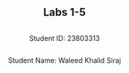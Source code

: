 <div style="display: flex; flex-direction: column; justify-content: center; align-items: center; height: 100vh;">

  <h2>Labs 1-5</h2>
  
  <p>Student ID: 23803313</p>
  <p>Student Name: Waleed Khalid Siraj</p>

</div>

# Lab 1

## AWS Account and Log in

### [1] Log into an IAM user account created for you on AWS

First, I went to [AWS Console](https://489389878001.signin.aws.amazon.com/console) and logged in with my student email as username and the password provided.

### [2] Search and open Identity Access Management

1. Clicked on my profile on the top right.
2. Went to **Security Credentials**.
3. Scrolled down to find the **Access Keys** section and clicked on **Create access key**.
4. Selected **CLI**.
   ![Screenshot 2024-08-02 203545](https://github.com/user-attachments/assets/a67ed185-d7b2-4970-997a-699c7127e113)

6. Set the description tag.
7. Clicked on **Create access key**.
   - A confirmation screen popped up confirming that the access key is created.
     ![Screenshot 2024-08-02 203925](https://github.com/user-attachments/assets/765ca5d6-ddd1-416c-9348-e79a4750eeab)

8. Made a note of the ID and password or downloaded the CSV file containing the ID and password.

## Set up recent Linux OSes

1. **Download and install VMware for Windows.**
2. **Download Kali Linux for VMware and extract the 7z file.**
3. **Open VMware:**
   - Click on **File** on the top right and select **Open**.
   - Find the VMX file for Kali Linux in the extracted directory.
     ![Screenshot 2024-08-02 204513](https://github.com/user-attachments/assets/3fb96208-005a-461f-8940-8272ac592ff0)

4. **Edit Virtual Machine Settings:**
   - Set memory to 8GB, 4 processor cores, 30GB hard disk, and NAT network.
5. **Power on the virtual machine.**
6. **Log into Kali Linux with the default ID and password.**

## Install Linux Packages

### [1] Install Python 3.8.x

1. Open terminal and update packages:
   - "sudo apt update"
     - **`sudo`**: Executes the command as a superuser.
     - **`apt`**: Advanced Package Tool, used for handling package management in Debian-based distributions.
     - **`update`**: Fetches the package lists from the repositories and updates them to get information on the newest versions of packages and their dependencies.
   - "sudo apt -y upgrade"
     - **`-y`**: Assumes "yes" as the answer to all prompts and runs non-interactively.
    ![image](https://github.com/user-attachments/assets/d27e790a-a68e-4c5e-9dfb-e74cbc5b3165)

2. Check Python version and install pip:
   - "python3.8 --version"
     - **`python3.8`**: Specifies the Python 3.8 version.
     - **`--version`**: Displays the version of the installed Python.
   - "sudo apt install python3-pip"
     - **`install`**: Installs the specified package.
     - **`python3-pip`**: Pip is the package installer for Python.
       ![Screenshot 2024-08-02 215157](https://github.com/user-attachments/assets/bc9ac7be-8b8f-46d1-ad1b-c75edbce2f6a)


### [2] Install awscli

1. Install AWS CLI:
   - "sudo apt install awscli"
     - **`awscli`**: AWS Command Line Interface, a unified tool to manage AWS services.
2. Upgrade AWS CLI:
   - "pip3 install awscli --upgrade"
     - **`pip3`**: Pip for Python 3, used to install Python packages.
     - **`install`**: Installs the specified package.
     - **`awscli`**: AWS Command Line Interface package.
     - **`--upgrade`**: Upgrades the package to the latest version.
       ![image](https://github.com/user-attachments/assets/2a36e5ba-13ec-4b83-a50d-ad4a38bf6058)


### [3] Configure AWS

1. Configure AWS CLI:
   - "aws configure"
     - **`configure`**: Starts the AWS configuration process.
   - Enter Access Key ID: "AKIAXD4PI5LY6VWGSI4M"
   - Enter Secret Access Key.
   - Default region name: "ap-northeast-3" (as per student ID range).
   - Default output format: "json".
     ![image](https://github.com/user-attachments/assets/2fac505e-644f-49f8-ae4f-e6616dc18837)


### [4] Install boto3

1. Install boto3:
   - "pip3 install boto3"
     - **`boto3`**: The Amazon Web Services (AWS) SDK for Python, which allows Python developers to write software that makes use of Amazon services like S3 and EC2.

## Test the Installed Environment

### [1] Test the AWS environment

1. Test the AWS environment by listing regions:
   - "aws ec2 describe-regions --output table"
     - **`aws ec2`**: Command to interact with the EC2 service.
     - **`describe-regions`**: Describes the regions that are available to you.
     - **`--output table`**: Specifies that the output should be formatted as a table.
   - The output is a table.
     ![image](https://github.com/user-attachments/assets/5871561f-d577-4389-942c-025cc694079e)


### [2] Test the Python environment

1. Test if Python works by extracting the same table in JSON format:
   - "import boto3"
     - **`import boto3`**: Imports the boto3 library.
   - "ec2 = boto3.client('ec2')"
     - **`boto3.client('ec2')`**: Creates a low-level client representing Amazon EC2.
   - "response = ec2.describe_regions()"
     - **`ec2.describe_regions()`**: Calls the describe_regions method to get a list of regions.
   - "print(response)"
     - **`print(response)`**: Prints the response.
       ![image](https://github.com/user-attachments/assets/9c8fa783-89fe-4e3e-a721-8f2cf731033a)


### [3] Write a Python script

1. **Create a folder on the Desktop named `cloud-lab`.**
2. **Create an empty file and name it `lab1.py`.**
3. **Open the file and add the following Python script, then save:**
      - ![image](https://github.com/user-attachments/assets/be11cd02-2b57-4e64-8f82-b2b65c9a1e4f)

     - **`import boto3`**: Imports the boto3 library.
     - **`import pandas as pd`**: Imports the pandas library and aliases it as pd.
     - **`from tabulate import tabulate`**: Imports the tabulate function from the tabulate module.
     - **`boto3.client('ec2')`**: Creates a low-level client representing Amazon EC2.
     - **`response = ec2.describe_regions()`**: Calls the describe_regions method to get a list of regions.
     - **`regions = response['Regions']`**: Extracts the 'Regions' data from the response.
     - **`pd.DataFrame(regions, columns=['Endpoint', 'RegionName'])`**: Converts the data into a pandas DataFrame.
     - **`print(tabulate(df, headers='keys', tablefmt='psql'))`**: Prints the DataFrame in a table format using tabulate.
4. **Navigate to the folder using the terminal:**
   - "cd /home/kali/Desktop/cloud-lab/"
     - **`cd`**: Change directory command.
     - **`/home/kali/Desktop/cloud-lab/`**: Path to the cloud-lab folder.
5. **Make the file executable:**
   - "chmod +x lab1.py"
     - **`chmod +x`**: Changes the file mode to make it executable.
     - **`lab1.py`**: The file to be made executable.
6. **Execute the Python script:**
   - "python3 lab1.py"
     - **`python3`**: Specifies the Python 3 interpreter.
     - **`lab1.py`**: The Python script to be executed.
    ![image](https://github.com/user-attachments/assets/d14a0ce4-bb70-4c8e-bba7-68a0ca759304)


<div style="page-break-after: always;"></div>

# Lab 2: Creating an EC2 Instance with AWS CLI and Boto3
### Summary
In this lab, we created an EC2 instance on AWS using both the AWS CLI and Python's Boto3 SDK. The objective was to automate the setup of a secure and accessible virtual machine for development purposes. Key tasks included setting up security rules, generating secure access keys, launching the instance, and configuring Docker to run a simple web server. Each step ensures that the environment is secure, accessible, and functional for cloud-based development and testing.

## EC2 Instance Setup Using AWS CLI

### [1] Create a Security Group
We create a security group using:
```
aws ec2 create-security-group --group-name 23803313-sg --description "security group for development environment"
```
- '--group-name': Specifies the name of the security group
- '--description': Describes the purpose of the security group. This security group acts as a virtual firewall to control inbound and outbound traffic for our EC2 instances. The output provides the security group ID, which we need for subsequent steps.

![image](https://github.com/user-attachments/assets/09a2b62f-df3c-47fa-8ea4-2f85e5ccc530)
Security groups act as virtual firewalls that control traffic to instances. This is essential for defining which types of connections are allowed.

### [2] Authorize Inbound SSH Traffic
Next, we authorize SSH access to the EC2 instance by modifying the security group with:

```
aws ec2 authorize-security-group-ingress --group-name 23803313-sg --protocol tcp --port 22 --cidr 0.0.0.0/0
```
- '--protocol tcp --port 22': Specifies TCP as the protocol and opens port 22 for SSH access.
- '--cidr 0.0.0.0/0': Allows access from any IP address. This configuration allows secure remote SSH connections to the EC2 instance.

![image](https://github.com/user-attachments/assets/27d744f1-e297-4336-afbb-da10c11bb7e6)

### [3] Create a Key Pair and Set Permissions
To securely connect to our EC2 instance, we create a key pair using:

```
aws ec2 create-key-pair --key-name 23803313-key --query 'KeyMaterial' --output text > 23803313-key.pem
```

- '--key-name': Specifies the name of the key pair.
- '--query 'KeyMaterial' --output text > 23803313-key.pem': Extracts the key material and saves it to a .pem file. The private key is essential for SSH access, and we secure the key with:

```
chmod 400 23803313-key.pem
```
This restricts the file permissions to read-only for the owner, enhancing security.

![image](https://github.com/user-attachments/assets/f203ae30-0fc6-4ea0-ac07-72b9b908a1bc)

### [4] Launch the EC2 Instance
Using the AMI ID corresponding to our region, we launch an instance with:

```
 aws ec2 run-instances --image-id ami-0a70c5266db4a6202 --security-group-ids 23803313-sg --count 1 --instance-type t2.micro --key-name 23803313-key --query 'Instances[0].InstanceId'

 ```
Instace created i-0dcfef96ec413ecca
![image](https://github.com/user-attachments/assets/3aec8350-8576-4ef9-b344-9f664f8fde70)

- '--image-id': Specifies the AMI ID for the Osaka region (ami-0a70c5266db4a6202).
- '--security-group-ids': Associates the instance with the previously created security group.
- '--instance-type t2.micro': Uses a cost-effective instance type suitable for development environments. The command outputs the instance ID upon successful creation.

### [5] Tag the Instance
To identify the instance easily, we add a tag:
 ```
  aws ec2 create-tags --resources i-0dcfef96ec413ecca --tags Key=Name,Value=23803313-vm1
 ```
![image](https://github.com/user-attachments/assets/50613443-6ef9-4d86-a60f-36324e391364)
- '--resources': Specifies the instance ID.
- '--tags Key=Name,Value=23803313-vm1': Adds a descriptive tag to the instance. This helps in managing and identifying instances in the AWS console.

### [6] Retrieve the Public IP Address
To connect to our instance, we need its public IP address, obtained via:

```
aws ec2 describe-instances --instance-ids i-0dcfef96ec413ecca --query 'Reservations[0].Instances[0].PublicIpAddress'
```
This command queries the instance details and extracts the public IP, 13.208.91.27.

![image](https://github.com/user-attachments/assets/f3ffee53-faed-44a1-a36d-326a7f9d6c29)

### [7] Connect to the Instance via SSH
Finally, we connect to the instance using SSH:
```
ssh -i 23803313-key.pem ubuntu@13.208.91.27"
```
![image](https://github.com/user-attachments/assets/42851d5a-8d3b-4e82-a78e-f5dbe1b79c42)
The SSH command uses the private key and the instance’s public IP address to establish a secure shell session.

### [8] List the Instance in AWS Console
After completing the above steps, the instance can be managed via the AWS console.
![image](https://github.com/user-attachments/assets/2d83568f-3fc4-47e6-9789-eb175386806d)

## EC2 Instance Setup Using Python Boto3
Using Python's Boto3, we automated the same steps programmatically, allowing for greater flexibility and integration into larger automation workflows. The Python script covered creating security groups, setting up key pairs, launching instances, and configuring access, similar to the AWS CLI approach but in a more scriptable format.

```
import boto3
import os
import subprocess
import time

# Initialize the EC2 client
ec2 = boto3.client('ec2')

# Step 1: Create a security group
security_group = ec2.create_security_group(
    Description='security group for development environment',
    GroupName='23803313-sg-boto3',
)
print(f"Security Group Created: {security_group['GroupId']}")

# Step 2: Authorize inbound traffic for SSH
ec2.authorize_security_group_ingress(
    GroupName='23803313-sg-boto3',
    IpPermissions=[
        {
            'IpProtocol': 'tcp',
            'FromPort': 22,
            'ToPort': 22,
            'IpRanges': [{'CidrIp': '0.0.0.0/0'}]
        }
    ]
)
print(f"Inbound SSH traffic authorized for {security_group['GroupId']}")

# Step 3: Create a key pair
key_pair_name = '23803313-boto3-key'
key_pair = ec2.create_key_pair(KeyName=key_pair_name)
key_file_path = f'{key_pair_name}.pem'
with open(key_file_path, 'w') as file:
    file.write(key_pair['KeyMaterial'])

# Change the file permission to chmod 400
os.chmod(key_file_path, 0o400)
print(f'Key pair created, saved to {key_file_path}, and permissions set to 400')

# Step 4: Create the instance
instance = ec2.run_instances(
    ImageId="ami-0a70c5266db4a6202",
    SecurityGroupIds=[security_group['GroupId']],  # Use a list here
    InstanceType='t2.micro',
    KeyName=key_pair_name,
    MinCount=1,
    MaxCount=1
)

instance_id = instance['Instances'][0]['InstanceId']
print(f'EC2 Instance Created: {instance_id}')

# Step 5: Add a tag to your instance
ec2.create_tags(
    Resources=[instance_id],
    Tags=[{'Key': 'Name', 'Value': '23803313-vm2'}]
)
print(f'Tag added to instance {instance_id}')



# Step 6: Get the public IP address
response = ec2.describe_instances(InstanceIds=[instance_id])
public_ip = response['Reservations'][0]['Instances'][0]['PublicIpAddress']
print(f'Public IP Address of the instance: {public_ip}')

print('Waiting for the instance to initialize...')
time.sleep(240)

# Step 7: Connect to the instance via SSH
ssh_command = f"ssh -i {key_file_path} ubuntu@{public_ip}"
print(f'Connecting to the instance via SSH: {ssh_command}')
try:
    subprocess.run(ssh_command, shell=True, check=True)
except subprocess.CalledProcessError as e:
    print(f"Failed to connect to the instance: {e}")
```
![image](https://github.com/user-attachments/assets/653b635c-203d-4166-af9c-633b7b47351a)
![image](https://github.com/user-attachments/assets/95724b9d-86ea-4326-897b-6f2e5805bf3b)

## Use Docker Inside a Linux OS
Docker allows for containerized applications, making it easier to deploy and manage applications consistently.
To demonstrate Docker, we installed it on the EC2 instance and ran a simple HTTP server
### [1] Install Docker
```
sudo apt install docker.io -y
```
![image](https://github.com/user-attachments/assets/e0813438-36c5-40ab-bc77-8e4c7dcba9d0)
This command installs Docker on the instance, enabling container management.

### [2] Start and Enable Docker
```
sudo systemctl start docker
sudo systemctl enable docker
docker --version
```
Starting Docker ensures the service runs immediately, and enabling it makes Docker start automatically on boot. Then we verify the Docker installation by checking its version.

![image](https://github.com/user-attachments/assets/93a5c2f0-a8aa-468a-b638-b7f874f4a53f)

### [4] Build and Run an HTTPD Container

Create a directory called html, then create an index.html file inside with:

```
  <html>
    <head> </head>
    <body>
      <p>Hello World!</p>
    </body>
  </html>
```
Create a Dockerfile outside the html directory:
```
FROM httpd:2.4
COPY ./html/ /usr/local/apache2/htdocs/
```
The server was then accessed via the instance’s IP, demonstrating how Docker simplifies the deployment of applications on cloud instances.

Build a docker image

```
docker build -t my-apache2 .
```
![image](https://github.com/user-attachments/assets/331a755a-35f8-40be-bde6-6cf97188b517)

Run the container

```
docker run -p 80:80 -dit --name my-app my-apache2
```
![image](https://github.com/user-attachments/assets/47f797bc-af2b-41ae-bae0-539f87aef712)

Visit http://localhost to confirm the "Hello World!" message displays.

![image](https://github.com/user-attachments/assets/8549d00a-5cb6-4ff4-a51c-4b4114f3902e)

### [5] Other docker commands

To check running containers

```
docker ps -a
```
To stop and remove the container

```
docker stop my-app
docker rm my-app
```
![image](https://github.com/user-attachments/assets/a9d48537-6705-465b-8cbe-f3f54ea79a98)


<div style="page-break-after: always;"></div>


# Lab 3: Cloud Storage with S3 and DynamoDB

## Summary

In this lab, I set up a personal cloud storage application using AWS services. The main objectives were to create and configure S3 buckets, work with DynamoDB for storing file metadata, and restore files from the cloud back to a local environment. By the end of this lab, I successfully scanned a directory, uploaded files to an S3 bucket, stored metadata in DynamoDB, and restored the files to a local directory.

## Program Step
### [1] Preparation

I started by preparing the environment:

1. Downloaded the Python code `cloudstorage.py` from the [src](https://github.com/zhangzhics/CITS5503_Sem2/blob/master/Labs/src/cloudstorage.py) directory.
2. Created a directory named `rootdir`.
3. Inside `rootdir`, I created a file named `rootfile.txt` and added the content `1\n2\n3\n4\n5\n`.
4. Next, I created a subdirectory named `subdir` within `rootdir` and added another file, `subfile.txt`, containing the same content as `rootfile.txt`.

This setup allowed me to create a nested directory structure, which would be replicated in the S3 bucket.

### [2] Save to S3 by updating `cloudstorage.py`
I modified the `cloudstorage.py` script to create an S3 bucket named `23803313-cloudstorage` and upload files to it. The script used Boto3 to interact with AWS services.

Here’s the modified code:
```python
import os
import boto3
import base64

ROOT_DIR = './'
ROOT_S3_DIR = '23803313-cloudstorage'

s3 = boto3.client("s3")
bucket_config = {'LocationConstraint': 'ap-northeast-3'} #Replace the region with your allocated region name.

def upload_file(folder_name, file, file_name):
	s3.upload_file(file, ROOT_S3_DIR, f"{folder_name}/{file_name}")
	print("Uploading %s" % file)

try:
	response=s3.create_bucket(Bucket=ROOT_S3_DIR, CreateBucketConfiguration=bucket_config)
	print(f"Bucket {ROOT_S3_DIR} created: {response}")
except Exception as error:
	print(f"Bucket creation failed: {error}")
	pass

# parse directory and upload files
for dir_name, subdir_list, file_list in os.walk(ROOT_DIR, topdown=True):
    if dir_name != ROOT_DIR:
        for fname in file_list:
            upload_file("%s/" % dir_name[2:], "%s/%s" % (dir_name, fname), fname)
print("done")
```
**Code Explanation:**
- boto3.client("s3") initializes an S3 client, which allows the script to interact with AWS S3.
- The script attempts to create an S3 bucket named 23803313-cloudstorage with the specified region (ap-northeast-3).
- The create_bucket method includes a CreateBucketConfiguration parameter, which specifies the bucket's region using 'LocationConstraint'.
- upload_file(folder_name, file, file_name): This function uploads files to the S3 bucket, preserving the directory structure.
- It uses s3.upload_file(file, ROOT_S3_DIR, f"{folder_name}/{file_name}"), where file is the local file path. ROOT_S3_DIR is the bucket name. f"{folder_name}/{file_name}" specifies the target path in the bucket, ensuring the folder structure is maintained.
- The script uses os.walk() to traverse ROOT_DIR, identifying files and directories. It uploads each file using the upload_file function.
- This approach ensures all files are uploaded to the S3 bucket, replicating the local directory structure.

Upon running the script, the directory structure from rootdir was replicated in the S3 bucket, with files correctly uploaded.
![image](https://github.com/user-attachments/assets/77e64c70-11a5-4f27-b6f0-212278b5b2b8)

I verified the bucket and file creation through the AWS console.

![image](https://github.com/user-attachments/assets/154c624d-8d9b-4162-be8a-f6c199eab45a)


### [3] Restore from S3

Next, I created a new script restorefromcloud.py to restore the directory and files from S3 to a local directory named Restored.
Here’s the script:

```python
import boto3
import os

BUCKET_NAME = '23803313-cloudstorage' 
s3 = boto3.resource('s3')
try:
    # List objects in the specified S3 bucket
    response = s3.meta.client.list_objects_v2(Bucket=BUCKET_NAME)
    # Check if 'Contents' key exists in the response
    if 'Contents' not in response:
        print(f"No files found in bucket {BUCKET_NAME}.")
    else:
        for obj in response['Contents']:
            s3_key = obj['Key']
            print(f"Restoring {s3_key} from S3...")

            # Define the local path where the file will be saved
            local_path = os.path.join('./', s3_key)
            local_dir = os.path.dirname(local_path)
            
            # Create local directory if it does not exist
            if not os.path.exists(local_dir):
                os.makedirs(local_dir)
            
            # Download the file from S3 to the local path
            s3.meta.client.download_file(BUCKET_NAME, s3_key, local_path)
            print(f"Downloaded {s3_key} to {local_path}")
            
    print("Restoration complete.")

except botocore.exceptions.ClientError as error:
    print(f"An error occurred: {error}")
```
**Code Explanation**
- boto3.resource('s3') initializes an S3 resource, providing a higher-level interface for interacting with S3.
- s3.meta.client.list_objects_v2(Bucket=BUCKET_NAME) retrieves the list of objects in the specified S3 bucket.
- The script checks if the Contents key exists in the response to ensure files are available for restoration.
- For each file (s3_key) in the bucket, the script constructs the local path where the file will be saved using os.path.join('./', s3_key).
- If the necessary directories do not exist (local_dir), they are created using os.makedirs(local_dir).
- Files are downloaded from S3 to the local path with s3.meta.client.download_file(BUCKET_NAME, s3_key, local_path), replicating the original directory structure.

After running this script, the Restored directory was populated with the files and structure from the S3 bucket, successfully restoring the original setup.
![image](https://github.com/user-attachments/assets/0a3f7e58-b258-4432-bc35-dfe6906fb90a)


### [4] Write Information About Files to DynamoDB

To store metadata about the files in DynamoDB, I first installed DynamoDB locally using:
```
mkdir dynamodb
cd dynamodb
sudo apt-get install default-jre
wget https://s3-ap-northeast-1.amazonaws.com/dynamodb-local-tokyo/dynamodb_local_latest.tar.gz
tar -zxvf dynamodb_local_latest.tar.gz
java -Djava.library.path=./DynamoDBLocal_lib -jar DynamoDBLocal.jar –sharedDb
```

Next, I wrote a Python script to create a table named CloudFiles and store file metadata:
```python
import boto3
import os
from datetime import datetime
BUCKET_NAME = '23803313-cloudstorage'  
REGION_NAME = 'ap-northeast-3' 
# Initialize AWS resources
s3 = boto3.client('s3')
dynamodb = boto3.resource('dynamodb', region_name=REGION_NAME)  # Modify if using AWS DynamoDB
# Define the table name
table_name = 'CloudFiles'

# Create DynamoDB table if it doesn't exist
existing_tables = dynamodb.meta.client.list_tables()['TableNames']
if table_name not in existing_tables:
    table = dynamodb.create_table(
        TableName=table_name,
        KeySchema=[
            {
                'AttributeName': 'userId',
                'KeyType': 'HASH'  # Partition key
            },
            {
                'AttributeName': 'fileName',
                'KeyType': 'RANGE'  # Sort key
            }
        ],
        AttributeDefinitions=[
            {
                'AttributeName': 'userId',
                'AttributeType': 'S'
            },
            {
                'AttributeName': 'fileName',
                'AttributeType': 'S'
            }
        ],
        ProvisionedThroughput={
            'ReadCapacityUnits': 6,
            'WriteCapacityUnits': 6
        }
    )
    
    # Wait until the table exists
    table.meta.client.get_waiter('table_exists').wait(TableName=table_name)
    print(f"Table {table_name} created successfully.")
else:
    table = dynamodb.Table(table_name)
    print(f"Table {table_name} already exists.")

# List objects in the specified S3 bucket
response = s3.list_objects_v2(Bucket=BUCKET_NAME)

# Check if 'Contents' key exists in the response
if 'Contents' not in response:
    print(f"No files found in bucket {BUCKET_NAME}.")
else:
    for obj in response['Contents']:
        s3_key = obj['Key']
        print(f"Processing {s3_key} from S3...")

        # Fetch file attributes
        head_response = s3.head_object(Bucket=BUCKET_NAME, Key=s3_key)
        acl_response = s3.get_object_acl(Bucket=BUCKET_NAME, Key=s3_key)

        # Extract owner information based on region
        owner_info = acl_response['Owner']
        owner = owner_info['DisplayName'] if REGION_NAME in ['us-east-1', 'ap-northeast-1', 'ap-southeast-1', 'ap-southeast-2'] else owner_info['ID']

        # Extract permissions
        permissions = [grant['Permission'] for grant in acl_response['Grants'] if 'Permission' in grant]

        # Define item attributes
        item = {
            'userId': '23803313',
            'fileName': os.path.basename(s3_key),
            'path': os.path.dirname(s3_key),
            'lastUpdated': head_response['LastModified'].strftime('%Y-%m-%d %H:%M:%S'),
            'owner': owner,
            'permissions': ', '.join(permissions)  # Converting list to string
        }

        # Insert item into DynamoDB table
        try:
            table.put_item(Item=item)
            print(f"Inserted {s3_key} into DynamoDB.")
        except Exception as e:
            print(f"Failed to insert {s3_key} into DynamoDB: {e}")

print("Process complete.")
```
**Code Explanation:**
- DynamoDB Resource Initialization: boto3.resource('dynamodb', region_name=REGION_NAME) initializes a DynamoDB resource pointing to the specified region.
- Table Creation: The script checks if the table CloudFiles exists using list_tables().
- If the table does not exist, it creates one with dynamodb.create_table() using userId as the partition key and fileName as the sort key. Both keys are of type string (S).
- The ProvisionedThroughput is set with read and write capacity units.
- A waiter is used to ensure the table is fully created before proceeding.
- Fetching File Metadata:The script lists objects in the S3 bucket using list_objects_v2() and retrieves metadata using head_object() and access permissions with get_object_acl().
- It extracts the owner's name or ID based on the region and compiles permissions into a string.
- Inserting Metadata into DynamoDB: Metadata for each file is structured into an item dictionary and inserted into the CloudFiles table using put_item().

![image](https://github.com/user-attachments/assets/d87a04bc-d51b-42b8-879c-295635aaad25)


### [5] Scan the table

I used the AWS CLI to scan the CloudFiles table and output the data:
```bash
aws dynamodb delete-table --table-name CloudFiles --region ap-northeast-3
```
![image](https://github.com/user-attachments/assets/cc8ed6c6-b27c-458a-836b-8f147675c205)

### [6] Delete the table

After completing the tasks, I deleted the table using:

```bash
aws dynamodb delete-table --table-name CloudFiles --region ap-northeast-3
```
![image](https://github.com/user-attachments/assets/6c2f929e-8271-4a1c-a1e5-e3efa27dd285)

Finally, I removed the S3 bucket from the AWS console.


<div style="page-break-after: always;"></div>

# Lab 4

<div style="page-break-after: always;"></div>

# Lab 5

